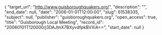 {
  "target_url": "http://www.guisboroughquakers.org/", 
  "description": "", 
  "end_date": null, 
  "date": "2006-01-01T12:00:00", 
  "slug": 61538335, 
  "subject": null, 
  "publisher": "guisboroughquakers.org", 
  "open_access": true, 
  "title": "Guisborough Local Meeting", 
  "record_id": "20060101T120000/j3DAJtnX7BXyvdfpkBVXiA==", 
  "start_date": null
}

